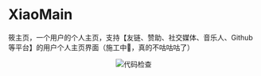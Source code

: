 # XiaoMain
筱主页，一个用户的个人主页，支持【友链、赞助、社交媒体、音乐人、Github等平台】的用户个人主页界面（施工中🚧，真的不咕咕咕了）

<div align="center">
    <img src="https://github.com/XiaoLFeng/XiaoMain/actions/workflows/super-linter.yml/badge.svg?branch=master" alt="代码检查">
</div>